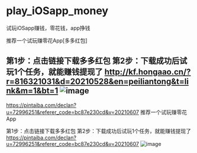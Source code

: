 # play_iOSapp_money
试玩iOSapp赚钱，零花钱，app挣钱

推荐一个试玩赚零花App[多多红包]

第1步：点击链接下载多多红包
第2步：下载成功后试玩1个任务，就能赚钱提现了
http://kf.hongaao.cn/?r=816321031&d=20210528&en=peiliantong&t=link&m=1&bt=1
![image](https://user-images.githubusercontent.com/19482510/119959901-fe94c000-bfd6-11eb-8e0c-2396b18d8108.png)
-----------------------------------------------
https://pintaiba.com/declan?u=72996251&referer_code=bc87e230cd&v=20210607
推荐一个试玩赚零花App

第1步：点击链接下载多多红包
第2步：下载成功后试玩1个任务，就能赚钱提现了
https://pintaiba.com/declan?u=72996251&referer_code=bc87e230cd&v=20210607
![image](https://user-images.githubusercontent.com/19482510/120952572-ec0c4a80-c77d-11eb-9206-1cd4b77ab835.png)


